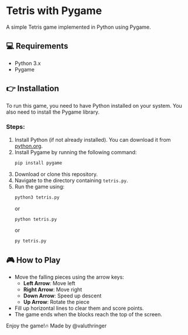 # Tetris with Pygame

A simple Tetris game implemented in Python using Pygame.

## 💻 Requirements

- Python 3.x
- Pygame

## 👉 Installation

To run this game, you need to have Python installed on your system. You also need to install the Pygame library.

### Steps:

1. Install Python (if not already installed). You can download it from [python.org](https://www.python.org/).
2. Install Pygame by running the following command:
   ```sh
   pip install pygame
   ```
3. Download or clone this repository.
4. Navigate to the directory containing `tetris.py`.
5. Run the game using:
   ```sh
   python3 tetris.py
   ```
   or
    ```sh
   python tetris.py
   ```
   or
    ```sh
   py tetris.py
   ```

## 🎮 How to Play

- Move the falling pieces using the arrow keys:
  - **Left Arrow**: Move left
  - **Right Arrow**: Move right
  - **Down Arrow**: Speed up descent
  - **Up Arrow**: Rotate the piece
- Fill up horizontal lines to clear them and score points.
- The game ends when the blocks reach the top of the screen.

Enjoy the game!🔥
Made by @valuthringer
